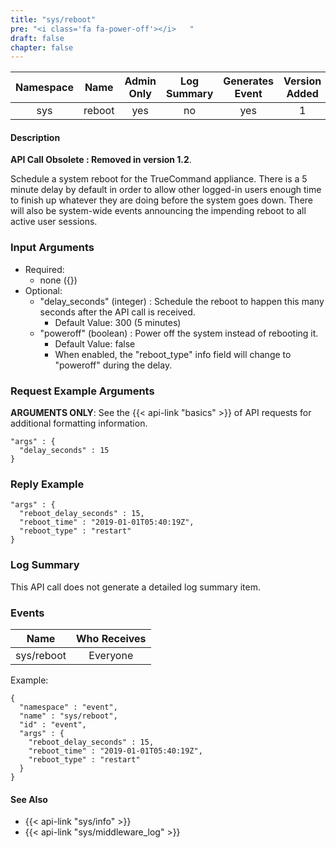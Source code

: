 ```yaml
---
title: "sys/reboot"
pre: "<i class='fa fa-power-off'></i>	"
draft: false
chapter: false
---
```


| Namespace | Name | Admin Only | Log Summary | Generates Event | Version Added | Version Removed |
|:----------------:|:--------:|:--------:|:--------:|:--------:|:---:|:---:|
| sys | reboot | yes | no | yes | 1 | 1.2 |

#### Description
**API Call Obsolete : Removed in version 1.2**.

Schedule a system reboot for the TrueCommand appliance. 
There is a 5 minute delay by default in order to allow other logged-in users enough time to finish up whatever they are doing before the system goes down. There will also be system-wide events announcing the impending reboot to all active user sessions.

### Input Arguments
* Required:
   * none ({})
* Optional:
   * "delay_seconds" (integer) : Schedule the reboot to happen this many seconds after the API call is received. 
      * Default Value: 300 (5 minutes)
   * "poweroff" (boolean) : Power off the system instead of rebooting it.
      * Default Value: false
      * When enabled, the "reboot_type" info field will change to "poweroff" during the delay.


### Request Example Arguments
**ARGUMENTS ONLY**: See the {{< api-link "basics" >}} of API requests for additional formatting information.
```
"args" : {
  "delay_seconds" : 15
}
```

### Reply Example
```
"args" : {
  "reboot_delay_seconds" : 15,
  "reboot_time" : "2019-01-01T05:40:19Z",
  "reboot_type" : "restart"
}
```
### Log Summary
This API call does not generate a detailed log summary item.

### Events
| Name | Who Receives |
|:--------:|:-------------------:|
| sys/reboot | Everyone |


Example:
```
{
  "namespace" : "event",
  "name" : "sys/reboot",
  "id" : "event",
  "args" : {
    "reboot_delay_seconds" : 15,
    "reboot_time" : "2019-01-01T05:40:19Z",
    "reboot_type" : "restart"
  }
}
```

#### See Also
* {{< api-link "sys/info" >}}
* {{< api-link "sys/middleware_log" >}}
